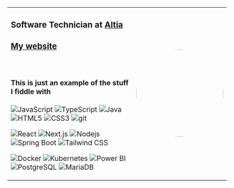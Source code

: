 <table>
<tr>
<td>
<h3> Software Technician at <a href="https://www.altia.es/es/altia">Altia </a> </h3>
<h3> <a href="https://aguiardev.vercel.app">My website </a> </h3>
<br>
<h4> This is just an example of the stuff I fiddle with </h4>
<p>
    <img alt="JavaScript" src="https://img.shields.io/badge/-JavaScript-F7DF1E?style=flat-square&logo=javascript&logoColor=black" />
    <img alt="TypeScript" src="https://img.shields.io/badge/-TypeScript-007ACC?style=flat-square&logo=typescript&logoColor=white" />
    <img alt="Java" src="https://img.shields.io/badge/-Java-ED8B00?style=flat-square&logo=openjdk&logoColor=white" />
    <img alt="HTML5" src="https://img.shields.io/badge/-HTML5-E34F26?style=flat-square&logo=html5&logoColor=white" />
    <img alt="CSS3" src="https://img.shields.io/badge/-CSS3-1572B6?style=flat-square&logo=css3&logoColor=white" />
    <img alt="git" src="https://img.shields.io/badge/-Git-F05032?style=flat-square&logo=git&logoColor=white" />
</p>
<p>
    <img alt="React" src="https://img.shields.io/badge/-React-45b8d8?style=flat-square&logo=react&logoColor=white" />
    <img alt="Next.js" src="https://img.shields.io/badge/-Next.js-000000?style=flat-square&logo=next.js&logoColor=white" />
    <img alt="Nodejs" src="https://img.shields.io/badge/-Nodejs-43853d?style=flat-square&logo=Node.js&logoColor=white" />
    <img alt="Spring Boot" src="https://img.shields.io/badge/-Spring_Boot-6DB33F?style=flat-square&logo=spring-boot&logoColor=white" />
    <img alt="Tailwind CSS" src="https://img.shields.io/badge/-Tailwind_CSS-38B2AC?style=flat-square&logo=tailwind-css&logoColor=white" />
</p>
<p>
    <img alt="Docker" src="https://img.shields.io/badge/-Docker-46a2f1?style=flat-square&logo=docker&logoColor=white" />
    <img alt="Kubernetes" src="https://img.shields.io/badge/-Kubernetes-326CE5?style=flat-square&logo=kubernetes&logoColor=white" />
    <img alt="Power BI" src="https://img.shields.io/badge/-Power_BI-F2C811?style=flat-square&logo=power-bi&logoColor=black" />
    <img alt="PostgreSQL" src="https://img.shields.io/badge/-PostgreSQL-336791?style=flat-square&logo=postgresql&logoColor=white" />
    <img alt="MariaDB" src="https://img.shields.io/badge/-MariaDB-003545?style=flat-square&logo=mariadb&logoColor=white" />
</p>
</td>
<td>
<img src="https://github.com/user-attachments/assets/5950326f-c6d7-4ef1-933c-2cfdd09af1ae" alt="me" width="200" style="border-radius: 50%;" />
</td>
</tr>
</table>
